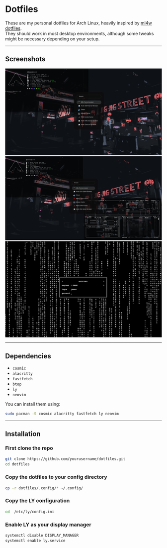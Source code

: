 # Dotfiles

These are my personal dotfiles for Arch Linux, heavily inspired by [ml4w dotfiles](https://github.com/mylinuxforwork/dotfiles).  
They should work in most desktop environments, although some tweaks might be necessary depending on your setup.

---

##  Screenshots
![App Screenshot](./assets/ss1.jpg)
![App Screenshot](./assets/ss2.jpg)  
![App Screenshot](./assets/ss3.png) 

---

## Dependencies

- `cosmic`
- `alacritty`
- `fastfetch`
- `btop` 
- `ly`
- `neovim`

You can install them using:

```bash
sudo pacman -S cosmic alacritty fastfetch ly neovim
```

---

## Installation

### First clone the repo
```bash
git clone https://github.com/yourusername/dotfiles.git
cd dotfiles
```

### Copy the dotfiles to your config directory
```bash
cp -r dotfiles/.config/* ~/.config/
```

### Copy the LY configuration
```bash
cd  /etc/ly/config.ini
```

### Enable LY as your display manager 
```bash
systemctl disable DISPLAY_MANAGER
systemctl enable ly.service
```


